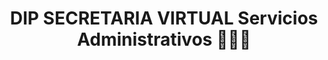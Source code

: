 ---
title: "DIP SECRETARIA VIRTUAL  Servicios Administrativos 👩🏻‍💻"
url: /fuente-de-oro/dip-secretaria-virtual-servicios-administrativos/
shop: general
---